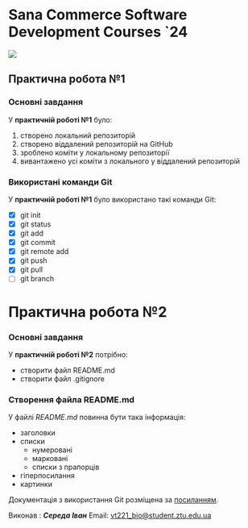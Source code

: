 # Sana Commerce Software Development Courses `24
![](https://upload.wikimedia.org/wikipedia/commons/0/08/Sana_Commerce_Logo.png)
## Практична робота №1
### Основні завдання
У **практичній роботі №1** було:

1. створено локальний репозиторій
1. створено віддалений репозиторій на GitHub
1. зроблено коміти у локальному репозиторії
1. вивантажено усі коміти з локального у віддалений репозиторій
### Використані команди Git
У **практичній роботі №1** було використано такі команди Git:
- [x] git init
- [x] git status
- [x] git add
- [x] git commit
- [x] git remote add
- [x] git push
- [x] git pull
- [ ] git branch

# Практична робота №2
### Основні завдання
У **практичній роботі №2** потрібно:
* створити файл README.md
* створити файл .gitignore
### Створення файла README.md
У файлі *README.md* повинна бути така інформація:

* заголовки
* списки
  * нумеровані
  *  марковані
  * списки з прапорців
* гіперпосилання
* картинки

Документація з використання Git розміщена за [посиланням](https://docs.github.com/en).

Виконав : ***Середа Іван***
Email: vt221_bio@student.ztu.edu.ua
